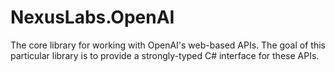﻿# NexusLabs.OpenAI
The core library for working with OpenAI's web-based APIs. The goal of this 
particular library is to provide a strongly-typed C# interface for these APIs.